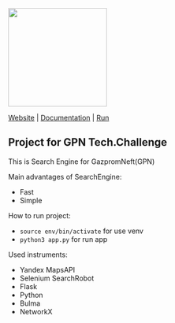 <img src=https://reg.gpn-techchallenge.ru/assets/images/side.png width=200 />

[Website]() |
[Documentation]() |
[Run]()

Project for GPN Tech.Challenge
-----------
This is Search Engine for GazpromNeft(GPN)

Main advantages of SearchEngine:
* Fast
* Simple

How to run project:
* `source env/bin/activate` for use venv
* `python3 app.py` for run app

Used instruments:

* Yandex MapsAPI
* Selenium SearchRobot
* Flask
* Python
* Bulma
* NetworkX